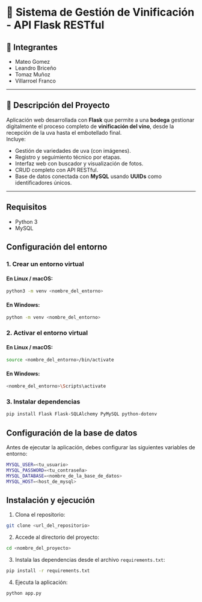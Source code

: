 # 🍷 Sistema de Gestión de Vinificación - API Flask RESTful

## 👥 Integrantes
- Mateo Gomez  
- Leandro Briceño  
- Tomaz Muñoz  
- Villarroel Franco

---

## 🎯 Descripción del Proyecto

Aplicación web desarrollada con **Flask** que permite a una **bodega** gestionar digitalmente el proceso completo de **vinificación del vino**, desde la recepción de la uva hasta el embotellado final.  
Incluye:

- Gestión de variedades de uva (con imágenes).
- Registro y seguimiento técnico por etapas.
- Interfaz web con buscador y visualización de fotos.
- CRUD completo con API RESTful.
- Base de datos conectada con **MySQL** usando **UUIDs** como identificadores únicos.

---

## Requisitos

- Python 3
- MySQL

## Configuración del entorno

### 1. Crear un entorno virtual

#### En Linux / macOS:
```sh
python3 -m venv <nombre_del_entorno>
```

#### En Windows:
```sh
python -m venv <nombre_del_entorno>
```

### 2. Activar el entorno virtual

#### En Linux / macOS:
```sh
source <nombre_del_entorno>/bin/activate
```

#### En Windows:
```sh
<nombre_del_entorno>\Scripts\activate
```

### 3. Instalar dependencias

```sh
pip install Flask Flask-SQLAlchemy PyMySQL python-dotenv
```

## Configuración de la base de datos

Antes de ejecutar la aplicación, debes configurar las siguientes variables de entorno:

```sh
MYSQL_USER=<tu_usuario>
MYSQL_PASSWORD=<tu_contraseña>
MYSQL_DATABASE=<nombre_de_la_base_de_datos>
MYSQL_HOST=<host_de_mysql>
```

## Instalación y ejecución

1. Clona el repositorio:
```sh
git clone <url_del_repositorio>
```

2. Accede al directorio del proyecto:
```sh
cd <nombre_del_proyecto>
```

3. Instala las dependencias desde el archivo `requirements.txt`:
```sh
pip install -r requirements.txt
```

4. Ejecuta la aplicación:
```sh
python app.py
```